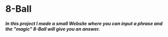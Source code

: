 # 8-Ball

##### In this project I made a small Website where you can input a phrase and the "magic" 8-Ball will give you an answer.
